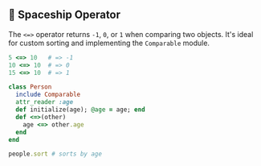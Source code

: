 ## 🚀 Spaceship Operator
The `<=>` operator returns `-1`, `0`, or `1` when comparing two objects. It's ideal for custom sorting and implementing the `Comparable` module.

```ruby
5 <=> 10   # => -1
10 <=> 10  # => 0
15 <=> 10  # => 1

class Person
  include Comparable
  attr_reader :age
  def initialize(age); @age = age; end
  def <=>(other)
    age <=> other.age
  end
end

people.sort # sorts by age
```